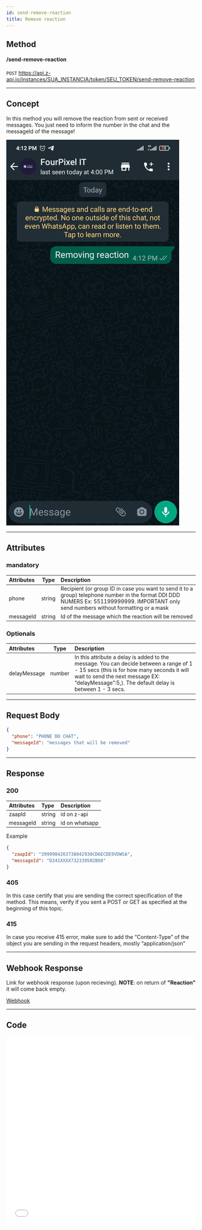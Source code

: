 ```yaml
---
id: send-remove-reaction
title: Remove reaction
---
```


## Method

#### /send-remove-reaction

`POST` https://api.z-api.io/instances/SUA_INSTANCIA/token/SEU_TOKEN/send-remove-reaction

---

## Concept 

In this method you will remove the reaction from sent or received messages. You just need to inform the number in the chat and the messageId of the message!

![image](../../../../../img/Removingreaction.jpeg)

---

## Attributes

[link]: https://fsymbols.com/pt/emoji/

### mandatory

| Attributes | Type | Description |
| :-- | :-: | :-- |
| phone | string | Recipient (or group ID in case you want to send it to a group) telephone number in the format DDI DDD NUMERS Ex: 551199999999. IMPORTANT  only send numbers without formatting or a mask  |
| messageId | string | Id of the message which the reaction will be removed|

### Optionals 

| Attributes | Type | Description |
| :-- | :-: | :-- |
| delayMessage | number | In this attribute a delay is added to the message. You can decide between a range of 1 - 15 secs (this is for how many seconds it will wait to send the next message EX: “delayMessage”:5,). The default delay is between 1 - 3 secs.|

---

## Request Body

```json
{
  "phone": "PHONE DO CHAT",
  "messageId": "messages that will be removed"
}
```

---

## Response

### 200

| Attributes | Type   | Description      |
| :-------- | :----- | :------------- |
| zaapId    | string | id on z-api    |
| messageId | string | id on whatsapp |

Example

```json
{
  "zaapId": "3999984263738042930CD6ECDE9VDWSA",
  "messageId": "D241XXXX732339502B68"
}
```

### 405

In this case certify that you are sending the correct specification of the method. This means, verify if you sent a POST or GET as specified at the beginning of this topic.

### 415

In case you receive 415 error, make sure to add the “Content-Type” of the object you are sending in the request headers, mostly “application/json”

---

## Webhook Response

Link for webhook response (upon recieving). **NOTE**: on return of **"Reaction"** it will come back empty. 

[Webhook](../webhooks/on-message-received#exemplo-de-retorno-de-reação)

---

## Code

<iframe src="//api.apiembed.com/?source=https://raw.githubusercontent.com/Z-API/z-api-docs/main/json-examples/remove-reaction.json&targets=all" frameborder="0" scrolling="no" width="100%" height="500px" seamless></iframe>
